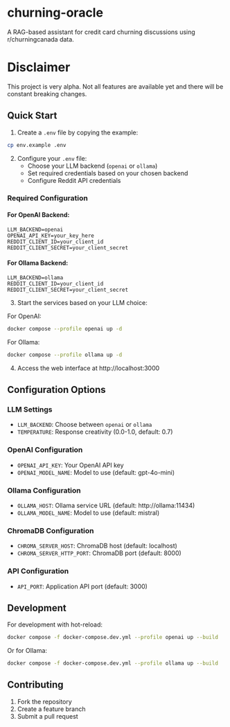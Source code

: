 # churning-oracle

A RAG-based assistant for credit card churning discussions using r/churningcanada data.

# Disclaimer

This project is very alpha. Not all features are available yet and there will be constant breaking changes.

## Quick Start

1. Create a `.env` file by copying the example:

```bash
cp env.example .env
```

2. Configure your `.env` file:
   - Choose your LLM backend (`openai` or `ollama`)
   - Set required credentials based on your chosen backend
   - Configure Reddit API credentials

### Required Configuration

#### For OpenAI Backend:

```env
LLM_BACKEND=openai
OPENAI_API_KEY=your_key_here
REDDIT_CLIENT_ID=your_client_id
REDDIT_CLIENT_SECRET=your_client_secret
```

#### For Ollama Backend:

```env
LLM_BACKEND=ollama
REDDIT_CLIENT_ID=your_client_id
REDDIT_CLIENT_SECRET=your_client_secret
```

3. Start the services based on your LLM choice:

For OpenAI:

```bash
docker compose --profile openai up -d
```

For Ollama:

```bash
docker compose --profile ollama up -d
```

4. Access the web interface at http://localhost:3000

## Configuration Options

### LLM Settings
- `LLM_BACKEND`: Choose between `openai` or `ollama`
- `TEMPERATURE`: Response creativity (0.0-1.0, default: 0.7)

### OpenAI Configuration
- `OPENAI_API_KEY`: Your OpenAI API key
- `OPENAI_MODEL_NAME`: Model to use (default: gpt-4o-mini)

### Ollama Configuration
- `OLLAMA_HOST`: Ollama service URL (default: http://ollama:11434)
- `OLLAMA_MODEL_NAME`: Model to use (default: mistral)

### ChromaDB Configuration
- `CHROMA_SERVER_HOST`: ChromaDB host (default: localhost)
- `CHROMA_SERVER_HTTP_PORT`: ChromaDB port (default: 8000)

### API Configuration
- `API_PORT`: Application API port (default: 3000)

## Development

For development with hot-reload:

```bash
docker compose -f docker-compose.dev.yml --profile openai up --build
```

Or for Ollama:

```bash
docker compose -f docker-compose.dev.yml --profile ollama up --build
```

## Contributing

1. Fork the repository
2. Create a feature branch
3. Submit a pull request
